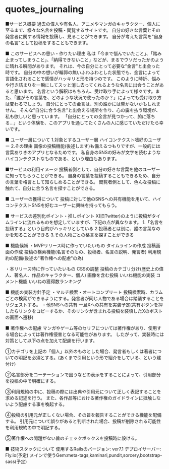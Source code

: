 # quotes_journaling

■サービス概要
  過去の偉人や有名人、アニメやマンガのキャラクター、個人に至るまで、様々な名言を投稿・閲覧するサイトです。
  自分の好きな言葉とその発言者に関する情報を投稿し、見ることができます。
  自分が考えた言葉を"自身の名言"として投稿をすることもできます。

■ このサービスへの思い・作りたい理由
  私は「今まで悩んでいたこと」、「踏み止まってしまうこと」、「納得できないこと」などが、まるでウソだったかのように晴れる瞬間があります。
  それは、今の自分にとって必要な"金言"と出会った時です。
  自分の中の想いが輪郭の無いふわふわとした状態でも、金言によって言語化されることで感情がハッキリと形を持つのです。
  このように時折、悩みや行き詰まりを一瞬にしてスッと消し去ってくれるような名言に出会うことがあると思います。
  名言という解釈はもちろん、受け取り手によって様々です。また、「誰がその言葉を、どのような状況で使ったのか？」によっても受け取り方は変わるでしょう。
  自分にとっての金言は、別の誰かには響かないかもしれません。
  そんな"自分に合う名言"と出会える場所を作り、心の靄を払う環境が、私も欲しいと思っています。
  「自分にとっての金言が見つかって、腑に落ちる…」という体験を、このアプリを通してたくさんの人に感じていただけたら幸いです。

■ ユーザー層について
  1.対象とするユーザー層
    ハイコンテクスト嗜好のユーザー
  2.その理由
    画像の投稿機能(後述します)も備えるつもりですが、一般的には言葉ありきのアプリとなるためです。
    私自身のSNSの好みが文字を読むようなハイコンテクストなものである、という理由もあります。

■サービスの利用イメージ
  投稿者側として、自分の好きな言葉を他のユーザーに知ってもらうことができる。
  自身の言葉を投稿することもできるため、自分の言葉を格言として知らしめることができる。
  閲覧者側として、色んな投稿に触れて、自分に合う名言を探すことができる。

■ ユーザーの獲得について
  投稿に対して他のSNSへの共有機能を用いて、ハイコンテクストSNSを好むユーザーに興味を持ってもらう。

■ サービスの差別化ポイント・推しポイント
  X(旧Twitter)のように投稿がタイムラインに流れるものを想定していますが、下記の点が異なります。
    1.「名言を投稿する」という目的がハッキリとしている
    2.投稿者とは別に、誰の言葉なのかを知ることができる
    3.その人物ごとの格言を探すことができる

■ 機能候補
  ・MVPリリース時に作っていたいもの
    タイムラインの作成
    投稿画面の作成
    投稿の検索機能(名言そのもの、投稿者、名言の説明、発言者)
    利用規約の配備(後述の"著作権への配慮"の為)

  ・本リリース時に作っていたいもの
    CSSの調整
    投稿のカテゴリ分け(歴史上の偉人、著名人、作品のキャラクター、個人)
    画像を含む投稿
    いいね機能の実装
    コメント機能
    いいねの獲得数ランキング

■ 機能の実装方針予定
  ・マルチ検索・オートコンプリート
    投稿検索時、カラムごとの検索ができるようにする。発言者が同じ人物である場合は踏襲することをサジェストする。
  ・他SNSへの共有
    一旦Xへの共有を実装予定(共有ボタンを押したらリンクをコピーするか、そのリンクが含まれる投稿を装填したXのポストの画面へ遷移)

■ 著作権への配慮
  マンガやゲーム等のセリフについては著作権があり、使用する場合によっては著作権侵害となる可能性があります。
  したがって、実装時には対策として以下の点を加えて配慮を行います。

  ①カテゴリを上記の「個人」以外のものとした場合、発言者もしくは著者についての明記を必須とする。(あくまで引用という形で紹介をしている、という建付け)

  ②名言部分をコーテーションで囲うなどの表示をすることによって、引用部分を投稿の中で明確にする。

  ③利用規約の中に、投稿の際には出典や引用元について正しく表記することを求める記述を行う。
  また、各作品等における著作権のガイドラインに抵触しないよう配慮する事を喚起する。

  ④投稿の引用元が正しくない場合、その旨を報告することができる機能を配備する。
  引用元について誤りがあると判断された場合、投稿が削除される可能性を利用規約の中で明記する。

  ⑤著作権への問題がない旨のチェックボックスを投稿時に設ける。

■ 技術スタックについて
  使用するRailsのバージョン: ver7.1
  デプロイサーバー: Fly.io(予定)
  メインで使うGem:meta-tags,kaminari,pundit,sorcery,bootstrap-sass(予定)